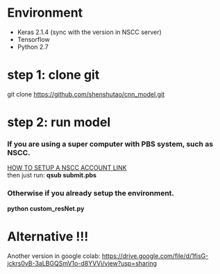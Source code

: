 # Environment
- Keras 2.1.4  (sync with the version in NSCC server)
- Tensorflow
- Python 2.7

# step 1: clone git
git clone https://github.com/shenshutao/cnn_model.git

# step 2: run model
  ### If you are using a super computer with PBS system, such as NSCC. 
  [HOW TO SETUP A NSCC ACCOUNT LINK](https://shenshutao.github.io/blog/machine/learning/nscc-guide/)    
  then just run: **qsub submit.pbs**
  ### Otherwise if you already setup the environment.
  **python custom_resNet.py**


# Alternative !!! 
Another version in google colab: https://drive.google.com/file/d/1fisG-jckrs0vB-3aLBGQSmV1o-d8YVVi/view?usp=sharing
